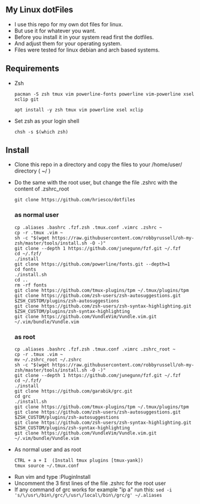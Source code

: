## My Linux dotFiles

* I use this repo for my own dot files for linux.
* But use it for whatever you want.
* Before you install it in your system read first the dotfiles.
* And adjust them for your operating system.
* Files were tested for linux debian and arch based systems.

## Requirements

* Zsh 

  `pacman -S zsh tmux vim powerline-fonts powerline vim-powerline xsel xclip git`
  
  `apt install -y zsh tmux vim powerline xsel xclip`
  
* Set zsh as your login shell
 
  `chsh -s $(which zsh)`

## Install

* Clone this repo in a directory and copy the files to your /home/user/ directory ( ~/ )
* Do the same with the root user, but change the file .zshrc with the content of .zshrc_root
			
	`git clone https://github.com/hriesco/dotfiles`
	
	### as normal user
	```
	cp .aliases .bashrc .fzf.zsh .tmux.conf .vimrc .zshrc ~
	cp -r .tmux .vim ~
	sh -c "$(wget https://raw.githubusercontent.com/robbyrussell/oh-my-zsh/master/tools/install.sh -O -)"
	git clone --depth 1 https://github.com/junegunn/fzf.git ~/.fzf
	cd ~/.fzf/
	./install
	git clone https://github.com/powerline/fonts.git --depth=1
	cd fonts
	./install.sh
	cd ..
	rm -rf fonts
	git clone https://github.com/tmux-plugins/tpm ~/.tmux/plugins/tpm
	git clone https://github.com/zsh-users/zsh-autosuggestions.git $ZSH_CUSTOM/plugins/zsh-autosuggestions
	git clone https://github.com/zsh-users/zsh-syntax-highlighting.git $ZSH_CUSTOM/plugins/zsh-syntax-highlighting
	git clone https://github.com/VundleVim/Vundle.vim.git ~/.vim/bundle/Vundle.vim
	```
	
	### as root
	```
	cp .aliases .bashrc .fzf.zsh .tmux.conf .vimrc .zshrc_root ~
	cp -r .tmux .vim ~
	mv ~/.zshrc_root ~/.zshrc
	sh -c "$(wget https://raw.githubusercontent.com/robbyrussell/oh-my-zsh/master/tools/install.sh -O -)"
	git clone --depth 1 https://github.com/junegunn/fzf.git ~/.fzf
	cd ~/.fzf/
	./install
	git clone https://github.com/garabik/grc.git
	cd grc
	./install.sh
	git clone https://github.com/tmux-plugins/tpm ~/.tmux/plugins/tpm
	git clone https://github.com/zsh-users/zsh-autosuggestions.git $ZSH_CUSTOM/plugins/zsh-autosuggestions
	git clone https://github.com/zsh-users/zsh-syntax-highlighting.git $ZSH_CUSTOM/plugins/zsh-syntax-highlighting
	git clone https://github.com/VundleVim/Vundle.vim.git ~/.vim/bundle/Vundle.vim
	```

- As normal user and as root
	```
	CTRL + a + I  (Install tmux plugins [tmux-yank])
	tmux source ~/.tmux.conf
	```
- Run vim and type :PluginInstall
- Uncomment the 3 first lines of the file .zshrc for the root user
- If any command of grc works for example "ip a" run this: `sed -i 's/\/usr\/bin\/grc/\/usr\/local\/bin\/grc/g' ~/.aliases`
